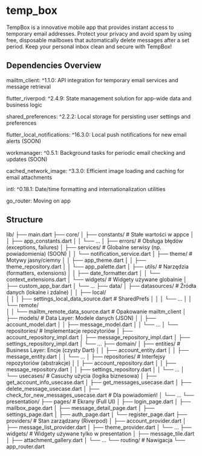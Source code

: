 # temp_box

TempBox is a innovative mobile app that provides instant access to temporary email addresses. Protect your privacy and avoid spam by using free, disposable mailboxes that automatically delete messages after a set period. Keep your personal inbox clean and secure with TempBox!


## Dependencies Overview
mailtm_client: ^1.1.0: API integration for temporary email services and message retrieval

flutter_riverpod: ^2.4.9: State management solution for app-wide data and business logic

shared_preferences: ^2.2.2: Local storage for persisting user settings and preferences

flutter_local_notifications: ^16.3.0: Local push notifications for new email alerts (SOON)

workmanager: ^0.5.1: Background tasks for periodic email checking and updates (SOON)

cached_network_image: ^3.3.0: Efficient image loading and caching for email attachments

intl: ^0.18.1: Date/time formatting and internationalization utilities

go_router: Moving on app


## Structure

lib/
├── main.dart
├── core/
│   ├── constants/          # Stałe wartości w appce
│   │   ├── app_constants.dart
│   │   └── ... 
│   ├── errors/             # Obsługa błędów (exceptions, failures)
│   ├── services/           # Globalne serwisy (np. powiadomienia) (SOON)
│   │   └── notification_service.dart
│   ├── theme/              # Motywy jasny/ciemny
│   │   ├── app_theme.dart
│   │   ├── theme_repository.dart
│   │   └── app_palette.dart
│   ├── utils/              # Narzędzia (formatters, extensions)
│   │   ├── date_formatter.dart
│   │   └── context_extensions.dart
│   └── widgets/            # Widgety używane globalnie
│       ├── custom_app_bar.dart
│       └── ...
├── data/
│   ├── datasources/        # Źródła danych (lokalne i zdalne)
│   │   ├── local/          
│   │   │   ├── settings_local_data_source.dart # SharedPrefs
│   │   │   └── ...
│   │   └── remote/         
│   │       └── mailtm_remote_data_source.dart  # Opakowanie mailtm_client
│   ├── models/             # Data Layer: Modele danych (JSON)
│   │   ├── account_model.dart
│   │   ├── message_model.dart
│   │   └── ...
│   └── repositories/       # Implementacje repozytoriów
│       ├── account_repository_impl.dart
│       ├── message_repository_impl.dart
│       ├── settings_repository_impl.dart
│       └── ...
├── domain/
│   ├── entities/           # Business Layer: Encje (czysty Dart)
│   │   ├── account_entity.dart
│   │   ├── message_entity.dart
│   │   └── ...
│   ├── repositories/       # Interfejsy repozytoriów (abstrakcje)
│   │   ├── account_repository.dart
│   │   ├── message_repository.dart
│   │   ├── settings_repository.dart
│   │   └── ...
│   └── usecases/           # Casuchy użycia (logika biznesowa)
│       ├── get_account_info_usecase.dart
│       ├── get_messages_usecase.dart
│       ├── delete_message_usecase.dart
│       ├── check_for_new_messages_usecase.dart # Dla powiadomień!
│       └── ...
└── presentation/
    ├── pages/              # Ekrany (Full UI)
    │   ├── login_page.dart
    │   ├── mailbox_page.dart
    │   ├── message_detail_page.dart
    │   ├── settings_page.dart
    │   ├── auth_page.dart
    │   └── register_page.dart
    ├── providers/          # Stan zarządzany (Riverpod)
    │   ├── account_provider.dart
    │   ├── message_list_provider.dart
    │   ├── theme_provider.dart
    │   └── ...
    ├── widgets/            # Widgety używane tylko w presentation
    │   ├── message_tile.dart
    │   ├── attachment_gallery.dart
    │   └── ...
    └── routing/            # Nawigacja
        └── app_router.dart

